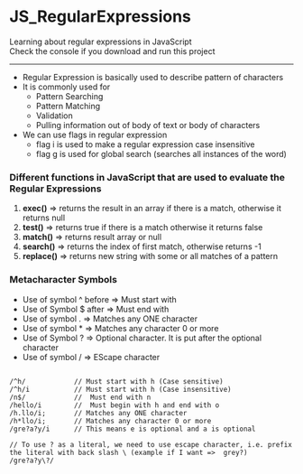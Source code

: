 # JS_RegularExpressions
Learning about regular expressions in JavaScript<br>
Check the console if you download and run this project 
<hr>

- Regular Expression is basically used to describe pattern of characters
- It is commonly used for
  - Pattern Searching 
  - Pattern Matching
  - Validation
  - Pulling information out of body of text or body of characters
- We can use flags in regular expression
  - flag i is used to make a regular expression case insensitive
  - flag g is used for global search (searches all instances of the word)
 
### Different functions in JavaScript that are used to evaluate the Regular Expressions

1. **exec()** => returns the result in an array if there is a match, otherwise it returns null
2. **test()** => returns true if there is a match otherwise it returns false
3. **match()** => returns result array or null
4. **search()** => returns the index of first match, otherwise returns -1
5. **replace()** => returns new string with some or all matches of a pattern

### Metacharacter Symbols

- Use of symbol ^ before => Must start with
- Use of Symbol $ after => Must end with
- Use of symbol . => Matches any ONE character
- Use of symbol * => Matches any character 0 or more
- Use of Symbol ? => Optional character. It is put after the optional character
- Use of symbol / => EScape character

```

/^h/            // Must start with h (Case sensitive)
/^h/i           // Must start with h (Case insensitive)
/n$/            //  Must end with n
/hello/i        //  Must begin with h and end with o
/h.llo/i;       // Matches any ONE character
/h*llo/i;       // Matches any character 0 or more
/gre?a?y/i      // This means e is optional and a is optional

// To use ? as a literal, we need to use escape character, i.e. prefix the literal with back slash \ (example if I want =>  grey?)
/gre?a?y\?/


```

